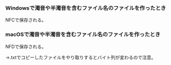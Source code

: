 ### Windowsで濁音や半濁音を含むファイル名のファイルを作ったとき
NFCで保存される。

### macOSで濁音や半濁音を含むファイル名のファイルを作ったとき
NFDで保存される。

→.txtでコピーしたファイルをやり取りするとバイト列が変わるので注意。
